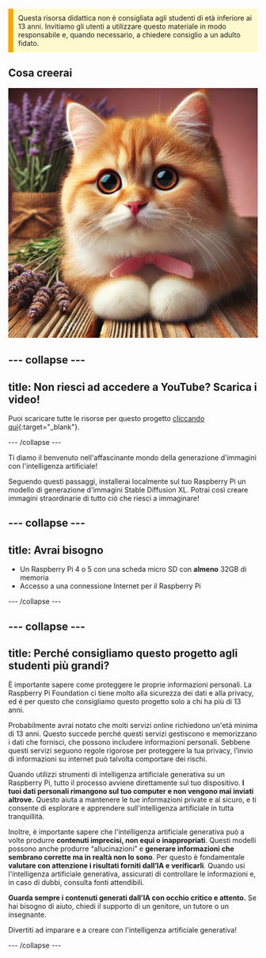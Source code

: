 <p style='border-left: solid; border-width:10px; border-color: #FFA500; background-color: #FFFACD; padding: 10px;'>
Questa risorsa didattica non è consigliata agli studenti di età inferiore ai 13 anni. Invitiamo gli utenti a utilizzare questo materiale in modo responsabile e, quando necessario, a chiedere consiglio a un adulto fidato.
</p>

## Cosa creerai

![L'immagine mostra un primo piano di un gattino arancione e bianco dal pelo soffice, con grandi occhi espressivi e un nasino rosa. Il gattino è sdraiato su una superficie di legno con le zampe raccolte sotto di sé, e indossa un fiocco rosa intorno al collo. Dietro al gattino ci sono rametti di lavanda avvolti in tela grezza, che aggiungono uno sfondo naturale e delicato alla scena. La luce calda esalta la morbidezza del pelo del gattino e crea un’atmosfera accogliente e serena.](images/cat.jpg)

--- collapse ---
---
title: Non riesci ad accedere a YouTube? Scarica i video!
---

Puoi scaricare tutte le risorse per questo progetto [cliccando qui](https://rpf.io/p/it-IT/ai-images-on-pi-go){:target="_blank"}.

--- /collapse ---

Ti diamo il benvenuto nell'affascinante mondo della generazione d'immagini con l'intelligenza artificiale!

Seguendo questi passaggi, installerai localmente sul tuo Raspberry Pi un modello di generazione d'immagini Stable Diffusion XL. Potrai così creare immagini straordinarie di tutto ciò che riesci a immaginare!

--- collapse ---
---
title: Avrai bisogno
---

- Un Raspberry Pi 4 o 5 con una scheda micro SD con **almeno** 32GB di memoria
- Accesso a una connessione Internet per il Raspberry Pi

--- /collapse ---

--- collapse ---
---
title: Perché consigliamo questo progetto agli studenti più grandi?
---

È importante sapere come proteggere le proprie informazioni personali. La Raspberry Pi Foundation ci tiene molto alla sicurezza dei dati e alla privacy, ed è per questo che consigliamo questo progetto solo a chi ha più di 13 anni.

Probabilmente avrai notato che molti servizi online richiedono un'età minima di 13 anni. Questo succede perché questi servizi gestiscono e memorizzano i dati che fornisci, che possono includere informazioni personali. Sebbene questi servizi seguono regole rigorose per proteggere la tua privacy, l’invio di informazioni su internet può talvolta comportare dei rischi.

Quando utilizzi strumenti di intelligenza artificiale generativa su un Raspberry Pi, tutto il processo avviene direttamente sul tuo dispositivo. **I tuoi dati personali rimangono sul tuo computer e non vengono mai inviati altrove.** Questo aiuta a mantenere le tue informazioni private e al sicuro, e ti consente di esplorare e apprendere sull'intelligenza artificiale in tutta tranquillità.

Inoltre, è importante sapere che l'intelligenza artificiale generativa può a volte produrre **contenuti imprecisi, non equi o inappropriati**. Questi modelli possono anche produrre “allucinazioni” e **generare informazioni che sembrano corrette ma in realtà non lo sono**. Per questo è fondamentale **valutare con attenzione i risultati forniti dall’IA e verificarli**. Quando usi l'intelligenza artificiale generativa, assicurati di controllare le informazioni e, in caso di dubbi, consulta fonti attendibili.

**Guarda sempre i contenuti generati dall’IA con occhio critico e attento.** Se hai bisogno di aiuto, chiedi il supporto di un genitore, un tutore o un insegnante.

Divertiti ad imparare e a creare con l'intelligenza artificiale generativa!

--- /collapse ---
